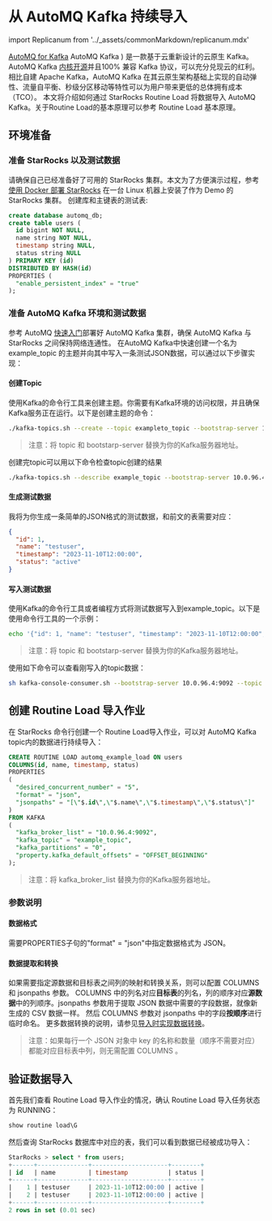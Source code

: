 # 从 AutoMQ Kafka 持续导入

import Replicanum from '../_assets/commonMarkdown/replicanum.mdx'

[AutoMQ for Kafka](https://www.automq.com/docs) AutoMQ Kafka ) 是一款基于云重新设计的云原生 Kafka。
AutoMQ Kafka [内核开源](https://github.com/AutoMQ/automq-for-kafka)并且100% 兼容 Kafka 协议，可以充分兑现云的红利。
相比自建 Apache Kafka，AutoMQ Kafka 在其云原生架构基础上实现的自动弹性、流量自平衡、秒级分区移动等特性可以为用户带来更低的总体拥有成本（TCO）。
本文将介绍如何通过 StarRocks Routine Load 将数据导入 AutoMQ Kafka。关于Routine Load的基本原理可以参考 Routine Load 基本原理。

## 环境准备

### 准备 StarRocks 以及测试数据

请确保自己已经准备好了可用的 StarRocks 集群。本文为了方便演示过程，参考 [使用 Docker 部署 StarRocks](../quick_start/shared-nothing.md) 在一台 Linux 机器上安装了作为 Demo 的 StarRocks 集群。
创建库和主键表的测试表:

```sql
create database automq_db;
create table users (
  id bigint NOT NULL,
  name string NOT NULL,
  timestamp string NULL,
  status string NULL
) PRIMARY KEY (id)
DISTRIBUTED BY HASH(id)
PROPERTIES (
  "enable_persistent_index" = "true"
);
```
<Replicanum />

### 准备 AutoMQ Kafka 环境和测试数据

参考 AutoMQ [快速入门](https://docs.automq.com/docs/automq-opensource/EvqhwAkpriAomHklOUzcUtybn7g)部署好 AutoMQ Kafka 集群，确保 AutoMQ Kafka 与 StarRocks 之间保持网络连通性。
在AutoMQ Kafka中快速创建一个名为 example_topic 的主题并向其中写入一条测试JSON数据，可以通过以下步骤实现：

#### **创建Topic**

使用Kafka的命令行工具来创建主题。你需要有Kafka环境的访问权限，并且确保Kafka服务正在运行。以下是创建主题的命令：

```bash
./kafka-topics.sh --create --topic exampleto_topic --bootstrap-server 10.0.96.4:9092  --partitions 1 --replication-factor 1
```

> 注意：将 topic 和 bootstarp-server 替换为你的Kafka服务器地址。

创建完topic可以用以下命令检查topic创建的结果

```bash
./kafka-topics.sh --describe example_topic --bootstrap-server 10.0.96.4:9092
```

#### **生成测试数据**

我将为你生成一条简单的JSON格式的测试数据，和前文的表需要对应：

```json
{
  "id": 1,
  "name": "testuser",
  "timestamp": "2023-11-10T12:00:00",
  "status": "active"
}
```

#### **写入测试数据**

使用Kafka的命令行工具或者编程方式将测试数据写入到example_topic。以下是使用命令行工具的一个示例：

```bash
echo '{"id": 1, "name": "testuser", "timestamp": "2023-11-10T12:00:00", "status": "active"}' | sh kafka-console-producer.sh --broker-list 10.0.96.4:9092 --topic example_topic
```

> 注意：将 topic 和 bootstarp-server 替换为你的Kafka服务器地址。

使用如下命令可以查看刚写入的topic数据：

```bash
sh kafka-console-consumer.sh --bootstrap-server 10.0.96.4:9092 --topic example_topic --from-beginning
```

## 创建 Routine Load 导入作业

在 StarRocks 命令行创建一个 Routine Load导入作业，可以对 AutoMQ Kafka topic内的数据进行持续导入：

```sql
CREATE ROUTINE LOAD automq_example_load ON users
COLUMNS(id, name, timestamp, status)
PROPERTIES
(
  "desired_concurrent_number" = "5",
  "format" = "json",
  "jsonpaths" = "[\"$.id\",\"$.name\",\"$.timestamp\",\"$.status\"]"
)
FROM KAFKA
(
  "kafka_broker_list" = "10.0.96.4:9092",
  "kafka_topic" = "example_topic",
  "kafka_partitions" = "0",
  "property.kafka_default_offsets" = "OFFSET_BEGINNING"
);
```

> 注意：将 kafka_broker_list 替换为你的Kafka服务器地址。

### 参数说明

#### **数据格式**

需要PROPERTIES子句的"format" = "json"中指定数据格式为 JSON。

#### **数据提取和转换**

如果需要指定源数据和目标表之间列的映射和转换关系，则可以配置 COLUMNS 和 jsonpaths 参数。
COLUMNS 中的列名对应**目标表**的列名，列的顺序对应**源数据**中的列顺序。jsonpaths 参数用于提取 JSON 数据中需要的字段数据，就像新生成的 CSV 数据一样。
然后 COLUMNS 参数对 jsonpaths 中的字段**按顺序**进行临时命名。
更多数据转换的说明，请参见[导入时实现数据转换](./Etl_in_loading.md)。
> 注意：如果每行一个 JSON 对象中 key 的名称和数量（顺序不需要对应）都能对应目标表中列，则无需配置 COLUMNS 。

## 验证数据导入

首先我们查看 Routine Load 导入作业的情况，确认 Routine Load 导入任务状态为 RUNNING：

```sql
show routine load\G
```

然后查询 StarRocks 数据库中对应的表，我们可以看到数据已经被成功导入：

```sql
StarRocks > select * from users;
+------+--------------+---------------------+--------+
| id   | name         | timestamp           | status |
+------+--------------+---------------------+--------+
|    1 | testuser     | 2023-11-10T12:00:00 | active |
|    2 | testuser     | 2023-11-10T12:00:00 | active |
+------+--------------+---------------------+--------+
2 rows in set (0.01 sec)
```
